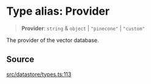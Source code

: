 # Type alias: Provider

> **Provider**: `string` & `object` \| `"pinecone"` \| `"custom"`

The provider of the vector database.

## Source

[src/datastore/types.ts:113](https://github.com/dexaai/llm-tools/blob/eeaf162/src/datastore/types.ts#L113)
